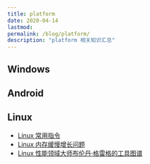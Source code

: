 ```yaml
---
title: platform
date: 2020-04-14
lastmod: 
permalink: /blog/platform/
description: "platform 相关知识汇总"
---
```


## Windows
## Android
## Linux
* [Linux 常用指令](../blog/linux/linux_cmds.md)
* [Linux 内存缓慢增长问题](../blog/linux/linux_mem_grows.md)
* [Linux 性能领域大师布伦丹·格雷格的工具图谱](../blog/linux/linux_perfermance.md)